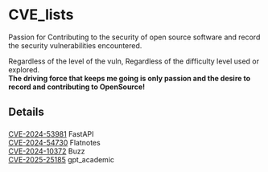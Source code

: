 # CVE_lists
Passion for Contributing to the security of open source software and record the security vulnerabilities encountered.

Regardless of the level of the vuln, Regardless of the difficulty level used or explored.  
**The driving force that keeps me going is only passion and the desire to record and contributing to OpenSource!**

## Details 

###
[CVE-2024-53981](https://github.com/advisories/GHSA-59g5-xgcq-4qw3)  FastAPI  
[CVE-2024-54730](https://www.cve.org/CVERecord?id=CVE-2024-54730)     Flatnotes  
[CVE-2024-10372](https://github.com/Startr4ck/CVE_lists/blob/main/buzz/Insecure%20Temporary%20File%20in%20BUZZ.md)  Buzz  
[CVE-2025-25185](https://github.com/binary-husky/gpt_academic/security/advisories/GHSA-gqp5-wm97-qxcv) gpt_academic
